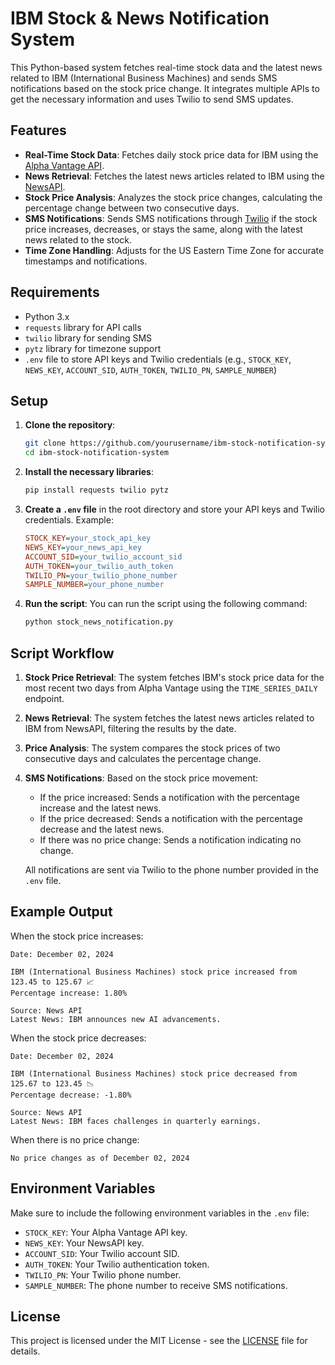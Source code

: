 
# IBM Stock & News Notification System

This Python-based system fetches real-time stock data and the latest news related to IBM (International Business Machines) and sends SMS notifications based on the stock price change. It integrates multiple APIs to get the necessary information and uses Twilio to send SMS updates.

## Features

- **Real-Time Stock Data**: Fetches daily stock price data for IBM using the [Alpha Vantage API](https://www.alphavantage.co/).
- **News Retrieval**: Fetches the latest news articles related to IBM using the [NewsAPI](https://newsapi.org/).
- **Stock Price Analysis**: Analyzes the stock price changes, calculating the percentage change between two consecutive days.
- **SMS Notifications**: Sends SMS notifications through [Twilio](https://www.twilio.com/) if the stock price increases, decreases, or stays the same, along with the latest news related to the stock.
- **Time Zone Handling**: Adjusts for the US Eastern Time Zone for accurate timestamps and notifications.

## Requirements

- Python 3.x
- `requests` library for API calls
- `twilio` library for sending SMS
- `pytz` library for timezone support
- `.env` file to store API keys and Twilio credentials (e.g., `STOCK_KEY`, `NEWS_KEY`, `ACCOUNT_SID`, `AUTH_TOKEN`, `TWILIO_PN`, `SAMPLE_NUMBER`)

## Setup

1. **Clone the repository**:
   ```bash
   git clone https://github.com/yourusername/ibm-stock-notification-system.git
   cd ibm-stock-notification-system
   ```

2. **Install the necessary libraries**:
   ```bash
   pip install requests twilio pytz
   ```

3. **Create a `.env` file** in the root directory and store your API keys and Twilio credentials. Example:

   ```ini
   STOCK_KEY=your_stock_api_key
   NEWS_KEY=your_news_api_key
   ACCOUNT_SID=your_twilio_account_sid
   AUTH_TOKEN=your_twilio_auth_token
   TWILIO_PN=your_twilio_phone_number
   SAMPLE_NUMBER=your_phone_number
   ```

4. **Run the script**:
   You can run the script using the following command:
   ```bash
   python stock_news_notification.py
   ```

## Script Workflow

1. **Stock Price Retrieval**:
   The system fetches IBM's stock price data for the most recent two days from Alpha Vantage using the `TIME_SERIES_DAILY` endpoint.

2. **News Retrieval**:
   The system fetches the latest news articles related to IBM from NewsAPI, filtering the results by the date.

3. **Price Analysis**:
   The system compares the stock prices of two consecutive days and calculates the percentage change.

4. **SMS Notifications**:
   Based on the stock price movement:
   - If the price increased: Sends a notification with the percentage increase and the latest news.
   - If the price decreased: Sends a notification with the percentage decrease and the latest news.
   - If there was no price change: Sends a notification indicating no change.
   
   All notifications are sent via Twilio to the phone number provided in the `.env` file.

## Example Output

When the stock price increases:
```
Date: December 02, 2024

IBM (International Business Machines) stock price increased from 123.45 to 125.67 📈
Percentage increase: 1.80%

Source: News API
Latest News: IBM announces new AI advancements.
```

When the stock price decreases:
```
Date: December 02, 2024

IBM (International Business Machines) stock price decreased from 125.67 to 123.45 📉
Percentage decrease: -1.80%

Source: News API
Latest News: IBM faces challenges in quarterly earnings.
```

When there is no price change:
```
No price changes as of December 02, 2024
```

## Environment Variables

Make sure to include the following environment variables in the `.env` file:

- `STOCK_KEY`: Your Alpha Vantage API key.
- `NEWS_KEY`: Your NewsAPI key.
- `ACCOUNT_SID`: Your Twilio account SID.
- `AUTH_TOKEN`: Your Twilio authentication token.
- `TWILIO_PN`: Your Twilio phone number.
- `SAMPLE_NUMBER`: The phone number to receive SMS notifications.

## License

This project is licensed under the MIT License - see the [LICENSE](LICENSE) file for details.
